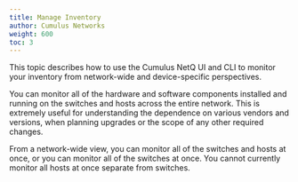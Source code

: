 ```yaml
---
title: Manage Inventory
author: Cumulus Networks
weight: 600
toc: 3
---
```

This topic describes how to use the Cumulus NetQ UI and CLI to monitor your inventory from network-wide and device-specific perspectives.

You can monitor all of the hardware and software components installed and running on the switches and hosts across the entire network. This is extremely useful for understanding the dependence on various vendors and versions, when planning upgrades or the scope of any other required changes.

From a network-wide view, you can monitor all of the switches and hosts at once, or you can monitor all of the switches at once. You cannot currently monitor all hosts at once separate from switches.
